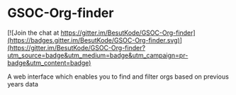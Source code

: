 GSOC-Org-finder
===============

[![Join the chat at https://gitter.im/BesutKode/GSOC-Org-finder](https://badges.gitter.im/BesutKode/GSOC-Org-finder.svg)](https://gitter.im/BesutKode/GSOC-Org-finder?utm_source=badge&utm_medium=badge&utm_campaign=pr-badge&utm_content=badge)

A web interface which enables you to find and filter orgs based on previous years data
